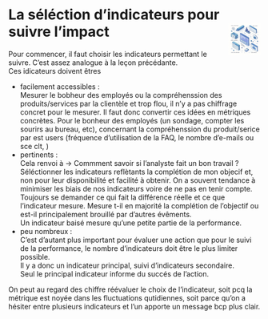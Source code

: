 # La séléction d’indicateurs pour suivre l’impact<a href="../../"><img src="../../../assets/atomicDs.png" alt="Data science" align="right" height="64px"></a>
Pour commencer, il faut choisir les indicateurs permettant le suivre. C’est assez analogue à la leçon précédante.  
Ces idicateurs doivent êtres 
* facilement accessibles :   
  Mesurer le bobheur des employés ou la compréhenssion des produits/services par la clientèle et trop flou, il n’y a pas chiffrage concret pour le mesurer. Il faut donc convertir ces idées en métriques concrètes. Pour le bonheur des employés (un sondage, compter les sourirs au bureau, etc), concernant la compréhenssion du produit/serice par est users (fréquence d’utilisation de la FAQ, le nombre d’e-mails ou sce clt, )
* pertinents :  
  Cela renvoi à -> Commment savoir si l’analyste fait un bon travail ?  
  Séléctionner les indicateurs reflètants la complétion de mon objecif et, non pour leur disponibilité et facilité à obtenir. On a souvent tendance à minimiser les biais de nos indicateurs voire de ne pas en tenir compte.  
  Toujours se demander ce qui fait la différence réelle et ce que l’indicateur mesure. Mesure t-il en majorité la complétion de l’objectif ou est-il principalement brouillé par d’autres évêments.  
  Un indicateur baisé mesure qu’une petite partie de la performance.
* peu nombreux :  
  C’est d’autant plus important pour évaluer une action que pour le suivi de la performance, le nombre d’indicateurs doit être le plus limiter possible.  
  Il y a donc un indicateur principal, suivi d’indicateurs secondaire.  
  Seul le principal indicateur informe du succés de l’action. 

On peut au regard des chiffre réévaluer le choix de l’indicateur, soit pcq la métrique est noyée dans les fluctuations qutidiennes, soit parce qu’on a hésiter entre plusieurs indicateurs et l’un apporte un message bcp plus clair. 